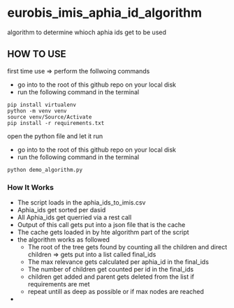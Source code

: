 # eurobis_imis_aphia_id_algorithm
algorithm to determine whioch aphia ids get to be used 

## HOW TO USE ##

first time use => perform the follwoing commands
+ go into to the root of this github repo on your local disk
+ run the following command in the terminal
```
pip install virtualenv
python -m venv venv
source venv/Source/Activate
pip install -r requirements.txt
```
open the python file and let it run 
+ go into to the root of this github repo on your local disk
+ run the following command in the terminal
```
python demo_algorithm.py
```

### How It Works ###

* The script loads in the aphia_ids_to_imis.csv
* Aphia_ids get sorted per dasid
* All Aphia_ids get querried via a rest call
* Output of this call gets put into a json file that is the cache
* The cache gets loaded in by hte algorithm part of the script
* the algorithm works as followed
  * The root of the tree gets found by counting all the children and direct children => gets put into a list called final_ids
  * The max relevance gets calculated per aphia_id in the final_ids
  * The number of children get counted per id in the final_ids
  * children get added and parent gets deleted from the list if requirements are met
  * repeat untill as deep as possible or if max nodes are reached
*
